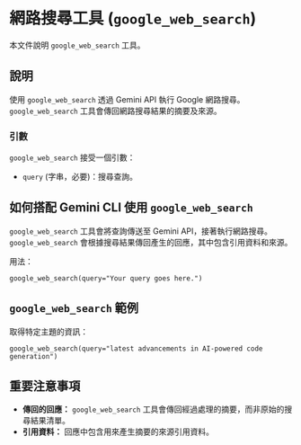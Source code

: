# 網路搜尋工具 (`google_web_search`)

本文件說明 `google_web_search` 工具。

## 說明

使用 `google_web_search` 透過 Gemini API 執行 Google 網路搜尋。`google_web_search` 工具會傳回網路搜尋結果的摘要及來源。

### 引數

`google_web_search` 接受一個引數：

- `query` (字串，必要)：搜尋查詢。

## 如何搭配 Gemini CLI 使用 `google_web_search`

`google_web_search` 工具會將查詢傳送至 Gemini API，接著執行網路搜尋。`google_web_search` 會根據搜尋結果傳回產生的回應，其中包含引用資料和來源。

用法：

```
google_web_search(query="Your query goes here.")
```

## `google_web_search` 範例

取得特定主題的資訊：

```
google_web_search(query="latest advancements in AI-powered code generation")
```

## 重要注意事項

- **傳回的回應：** `google_web_search` 工具會傳回經過處理的摘要，而非原始的搜尋結果清單。
- **引用資料：** 回應中包含用來產生摘要的來源引用資料。
